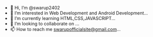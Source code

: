 - 👋 Hi, I’m @swarup2402
- 👀 I’m interested in Web Development and Android Development...
- 🌱 I’m currently learning HTML,CSS,JAVASCRIPT...
- 💞️ I’m looking to collaborate on ...
- 📫 How to reach me swarupofficialsite@gmail.com...

<!---
swarup2402/swarup2402 is a ✨ special ✨ repository because its `README.md` (this file) appears on your GitHub profile.
You can click the Preview link to take a look at your changes.
--->
